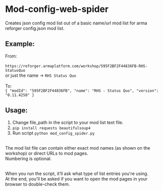 # Mod-config-web-spider
Creates json config mod list out of a basic name/url mod list for arma reforger config.json mod list.

## Example:
From:<br><br>
`https://reforger.armaplatform.com/workshop/595F2BF2F44836FB-RHS-StatusQuo`<br>
or just the name -> `RHS Status Quo`<br><br>
To:<br>
`{
    "modId": "595F2BF2F44836FB",
    "name": "RHS - Status Quo",
    "version": "0.11.4250"
}`<br>

## Usage:
1. Change file_path in the script to your mod list text file.
2. `pip install requests beautifulsoup4`
3. Run script `python mod_config_spider.py`

<br>
The mod list file can contain either exact mod names (as shown on the workshop) or direct URLs to mod pages.<br>
Numbering is optional.<br><br>

When you run the script, it’ll ask what type of list entries you're using.<br>
At the end, you'll be asked if you want to open the mod pages in your browser to double-check them.
